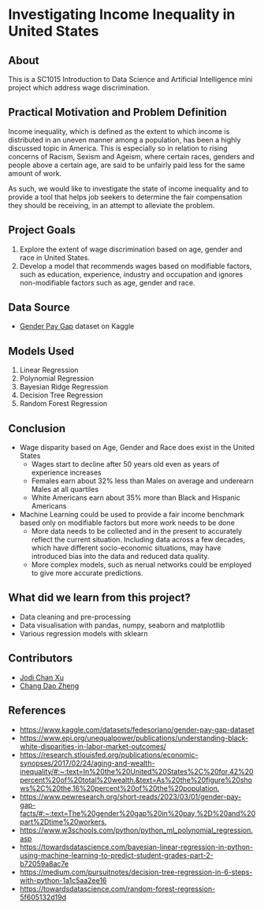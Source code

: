 # Investigating Income Inequality in United States
## About
This is a SC1015 Introduction to Data Science and Artificial Intelligence mini project which address wage discrimination. 

## Practical Motivation and Problem Definition
Income inequality, which is defined as the extent to which income is distributed in an uneven manner among a population, has been a highly discussed topic in America. This is especially so in relation to rising concerns of Racism, Sexism and Ageism, where certain races, genders and people above a certain age, are said to be unfairly paid less for the same amount of work.

As such, we would like to investigate the state of income inequality and to provide a tool that helps job seekers to determine the fair compensation they should be receiving, in an attempt to alleviate the problem.

## Project Goals
1. Explore the extent of wage discrimination based on age, gender and race in United States.
2. Develop a model that recommends wages based on modifiable factors, such as education, experience, industry and occupation and ignores non-modifiable factors such as age, gender and race. 

## Data Source 
- [Gender Pay Gap](https://www.kaggle.com/datasets/fedesoriano/gender-pay-gap-dataset) dataset on Kaggle

## Models Used
1. Linear Regression
2. Polynomial Regression
3. Bayesian Ridge Regression
4. Decision Tree Regression
5. Random Forest Regression

## Conclusion
- Wage disparity based on Age, Gender and Race does exist in the United States
    - Wages start to decline after 50 years old even as years of experience increases
    - Females earn about 32% less than Males on average and underearn Males at all quartiles
    - White Americans earn about 35% more than Black and Hispanic Americans
- Machine Learning could be used to provide a fair income benchmark based only on modifiable factors but more work needs to be done
    - More data needs to be collected and in the present to accurately reflect the current situation. Including data across a few decades, which have different socio-economic situations, may have introduced bias into the data and reduced data quality. 
    - More complex models, such as nerual networks could be employed to give more accurate predictions. 


## What did we learn from this project?
- Data cleaning and pre-processing 
- Data visualisation with pandas, numpy, seaborn and matplotllib 
- Various regression models with sklearn 

## Contributors 
- [Jodi Chan Xu](https://github.com/isjods)
- [Chang Dao Zheng](https://github.com/changdaozheng)

## References
- <https://www.kaggle.com/datasets/fedesoriano/gender-pay-gap-dataset>
- <https://www.epi.org/unequalpower/publications/understanding-black-white-disparities-in-labor-market-outcomes/>
- <https://research.stlouisfed.org/publications/economic-synopses/2017/02/24/aging-and-wealth-inequality/#:~:text=In%20the%20United%20States%2C%20for,42%20percent%20of%20total%20wealth.&text=As%20the%20figure%20shows%2C%20the,16%20percent%20of%20the%20population.>
- <https://www.pewresearch.org/short-reads/2023/03/01/gender-pay-gap-facts/#:~:text=The%20gender%20gap%20in%20pay,%2D%20and%20part%2Dtime%20workers.>
- <https://www.w3schools.com/python/python_ml_polynomial_regression.asp>
- <https://towardsdatascience.com/bayesian-linear-regression-in-python-using-machine-learning-to-predict-student-grades-part-2-b72059a8ac7e>
- <https://medium.com/pursuitnotes/decision-tree-regression-in-6-steps-with-python-1a1c5aa2ee16>
- <https://towardsdatascience.com/random-forest-regression-5f605132d19d>
